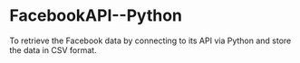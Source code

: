 # FacebookAPI--Python
To retrieve the Facebook data by connecting to its API via Python and store the data in CSV format.
